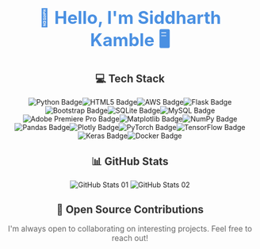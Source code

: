 <div align="center">
  <h1 style="font-size: 2.5em; color: #4A90E2;">👋 Hello, I'm Siddharth Kamble 🖥️</h1>
</div> 

<div align="center">
  <h2 style="color: #333;">💻 Tech Stack</h2>
  <div style="display: flex; flex-wrap: wrap; justify-content: center;">
    <img src="https://img.shields.io/badge/python-3670A0?style=flat&logo=python&logoColor=ffdd54" alt="Python Badge" />
    <img src="https://img.shields.io/badge/html5-%23E34F26.svg?style=flat&logo=html5&logoColor=white" alt="HTML5 Badge" />
    <img src="https://img.shields.io/badge/AWS-%23FF9900.svg?style=flat&logo=amazon-aws&logoColor=white" alt="AWS Badge" />
    <img src="https://img.shields.io/badge/flask-%23000.svg?style=flat&logo=flask&logoColor=white" alt="Flask Badge" />
    <img src="https://img.shields.io/badge/bootstrap-%238511FA.svg?style=flat&logo=bootstrap&logoColor=white" alt="Bootstrap Badge" />
    <img src="https://img.shields.io/badge/sqlite-%2307405e.svg?style=flat&logo=sqlite&logoColor=white" alt="SQLite Badge" />
    <img src="https://img.shields.io/badge/mysql-%2300000f.svg?style=flat&logo=mysql&logoColor=white" alt="MySQL Badge" />
    <img src="https://img.shields.io/badge/Adobe%20Premiere%20Pro-9999FF.svg?style=flat&logo=Adobe%20Premiere%20Pro&logoColor=white" alt="Adobe Premiere Pro Badge" />
    <img src="https://img.shields.io/badge/Matplotlib-%23ffffff.svg?style=flat&logo=Matplotlib&logoColor=black" alt="Matplotlib Badge" />
    <img src="https://img.shields.io/badge/numpy-%23013243.svg?style=flat&logo=numpy&logoColor=white" alt="NumPy Badge" />
    <img src="https://img.shields.io/badge/pandas-%23150458.svg?style=flat&logo=pandas&logoColor=white" alt="Pandas Badge" />
    <img src="https://img.shields.io/badge/Plotly-%233F4F75.svg?style=flat&logo=plotly&logoColor=white" alt="Plotly Badge" />
    <img src="https://img.shields.io/badge/PyTorch-%23EE4C2C.svg?style=flat&logo=PyTorch&logoColor=white" alt="PyTorch Badge" />
    <img src="https://img.shields.io/badge/TensorFlow-%23FF6F00.svg?style=flat&logo=TensorFlow&logoColor=white" alt="TensorFlow Badge" />
    <img src="https://img.shields.io/badge/Keras-%23D00000.svg?style=flat&logo=Keras&logoColor=white" alt="Keras Badge" />
    <img src="https://img.shields.io/badge/docker-%230db7ed.svg?style=flat&logo=docker&logoColor=white" alt="Docker Badge" />
  </div>
</div>


<!--
<div align="center">
  <h2 style="color: #333;">⚡ Alternate Alias</h2>
  <div style="display: flex; flex-wrap: wrap; justify-content: center;">
    <p style="font-size: 1.2em; color: #666;">
      <a href="https://github.com/thundersky7" style="color: inherit; text-decoration: none;">
        ThunderSky7
      </a>
    </p>
  </div>
</div>
-->


<div align="center" style="margin-top: 2em;">
  <h2 style="color: #333;">📊 GitHub Stats</h2>
  <img src="https://github-readme-stats.vercel.app/api?username=siddharthsky&theme=gotham&hide_border=false&include_all_commits=false&count_private=false" alt="GitHub Stats 01" />
  <img src="https://github-readme-streak-stats.herokuapp.com/?user=siddharthsky&theme=gotham&hide_border=false" alt="GitHub Stats 02" />
</div>

<div align="center" style="margin-top: 2em;">
  <h2 style="color: #333;">🤝 Open Source Contributions</h2>
  <p style="color: #666; font-size: 1.1em;">I'm always open to collaborating on interesting projects. Feel free to reach out!</p>
</div>
